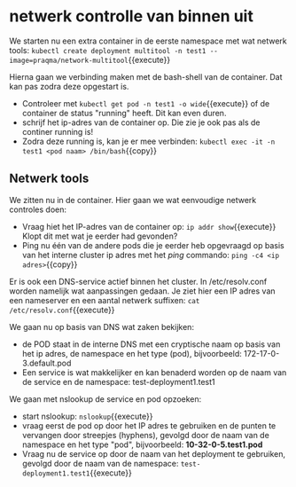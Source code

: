 
# netwerk controlle van binnen uit

We starten nu een extra container in de eerste namespace met wat netwerk tools: `kubectl create deployment multitool -n test1 --image=praqma/network-multitool`{{execute}}

Hierna gaan we verbinding maken met de bash-shell van de container. Dat kan pas zodra deze opgestart is. 
- Controleer met `kubectl get pod -n test1 -o wide`{{execute}} of de container de status "running" heeft. Dit kan even duren.
- schrijf het ip-adres van de container op. Die zie je ook pas als de continer running is!
- Zodra deze running is, kan je er mee verbinden: `kubectl exec -it -n test1 <pod naam> /bin/bash`{{copy}}

## Netwerk tools
We zitten nu in de container. Hier gaan we wat eenvoudige netwerk controles doen:
- Vraag hiet het IP-adres van de container op: `ip addr show`{{execute}} Klopt dit met wat je eerder had gevonden?
- Ping nu één van de andere pods die je eerder heb opgevraagd op basis van het interne cluster ip adres met het *ping* commando: `ping -c4 <ip adres>`{{copy}}

Er is ook een DNS-service actief binnen het cluster. In /etc/resolv.conf worden namelijk wat aanpassingen gedaan. Je ziet hier een IP adres van een nameserver en een aantal netwerk suffixen: `cat /etc/resolv.conf`{{execute}}

We gaan nu op basis van DNS wat zaken bekijken:
- de POD staat in de interne DNS met een cryptische naam op basis van het ip adres, de namespace en het type (pod), bijvoorbeeld: 172-17-0-3.default.pod
- Een service is wat makkelijker en kan benaderd worden op de naam van de service en de namespace: test-deployment1.test1

We gaan met nslookup de service en pod opzoeken:
- start nslookup: `nslookup`{{execute}}
- vraag eerst de pod op door het IP adres te gebruiken en de punten te vervangen door streepjes (hyphens), gevolgd door de naam van de namespace en het type "pod", bijvoorbeeld: **10-32-0-5.test1.pod**
- Vraag nu de service op door de naam van het deployment te gebruiken, gevolgd door de naam van de namespace: `test-deployment1.test1`{{execute}}




